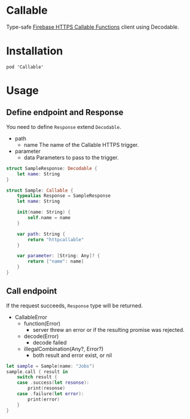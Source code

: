 # Callable
Type-safe [Firebase HTTPS Callable Functions](https://firebase.google.com/docs/functions/callable) client using Decodable.

# Installation

```
pod 'Callable'
```

# Usage

## Define endpoint and Response

You need to define `Response` extend `Decodable`.

* path
    * name The name of the Callable HTTPS trigger.
* parameter
    * data Parameters to pass to the trigger.

```swift
struct SampleResponse: Decodable {
    let name: String
}

struct Sample: Callable {
    typealias Response = SampleResponse
    let name: String

    init(name: String) {
        self.name = name
    }

    var path: String {
        return "httpcallable"
    }

    var parameter: [String: Any]? {
        return ["name": name]
    }
}
```

## Call endpoint

If the request succeeds, `Response` type will be returned.

* CallableError
    * function(Error)
        * server threw an error or if the resulting promise was rejected.
    * decode(Error) 
        * decode failed
    * illegalCombination(Any?, Error?)
        * both result and error exist, or nil

```swift
let sample = Sample(name: "Jobs")
sample.call { result in
    switch result {
    case .success(let resonse):
        print(resonse)
    case .failure(let error):
        print(error)
    }
}
```
